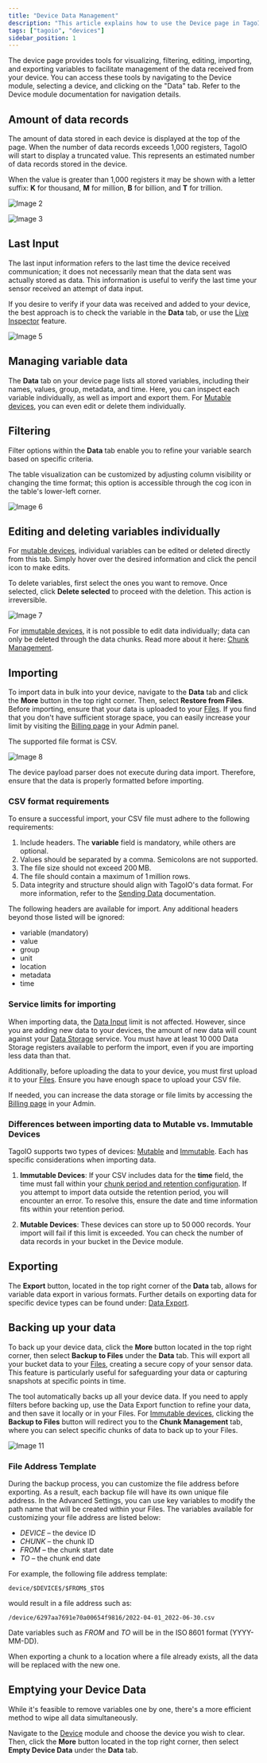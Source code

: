 ```yaml
---
title: "Device Data Management"
description: "This article explains how to use the Device page in TagoIO to visualize, filter, edit, import, and export device variables, and describes how the platform displays the amount of stored data for a device."
tags: ["tagoio", "devices"]
sidebar_position: 1
---
```

The device page provides tools for visualizing, filtering, editing, importing, and exporting variables to facilitate management of the data received from your device. You can access these tools by navigating to the Device module, selecting a device, and clicking on the "Data" tab. Refer to the Device module documentation for navigation details.

<!-- Image placeholder removed for build -->

## Amount of data records

The amount of data stored in each device is displayed at the top of the page. When the number of data records exceeds 1,000 registers, TagoIO will start to display a truncated value. This represents an estimated number of data records stored in the device.

When the value is greater than 1,000 registers it may be shown with a letter suffix: **K** for thousand, **M** for million, **B** for billion, and **T** for trillion.

![Image 2](/docs_imagem/tagoio/external-549c623a.png)

![Image 3](/docs_imagem/tagoio/external-525092fc.png)

## Last Input

The last input information refers to the last time the device received communication; it does not necessarily mean that the data sent was actually stored as data. This information is useful to verify the last time your sensor received an attempt of data input.

If you desire to verify if your data was received and added to your device, the best approach is to check the variable in the **Data** tab, or use the [Live Inspector](/docs/tagoio/devices/live-inspector.md) feature.

![Image 5](/docs_imagem/tagoio/external-474cf6ac.png)

## Managing variable data

The **Data** tab on your device page lists all stored variables, including their names, values, group, metadata, and time. Here, you can inspect each variable individually, as well as import and export them. For [Mutable devices](/docs/tagoio/devices/), you can even edit or delete them individually.

## Filtering

Filter options within the **Data** tab enable you to refine your variable search based on specific criteria.

The table visualization can be customized by adjusting column visibility or changing the time format; this option is accessible through the cog icon in the table's lower-left corner.

![Image 6](/docs_imagem/tagoio/external-e4612149.png)

## Editing and deleting variables individually

For [mutable devices](/docs/tagoio/devices/), individual variables can be edited or deleted directly from this tab. Simply hover over the desired information and click the pencil icon to make edits.

To delete variables, first select the ones you want to remove. Once selected, click **Delete selected** to proceed with the deletion. This action is irreversible.

![Image 7](/docs_imagem/tagoio/external-39e17ef8.png)

For [immutable devices](/docs/tagoio/devices/), it is not possible to edit data individually; data can only be deleted through the data chunks. Read more about it here: [Chunk Management](/docs/tagoio/devices/data-management/chunk-management.md).

## Importing

To import data in bulk into your device, navigate to the **Data** tab and click the **More** button in the top right corner. Then, select **Restore from Files**. Before importing, ensure that your data is uploaded to your [Files](/docs/tagoio/files/). If you find that you don't have sufficient storage space, you can easily increase your limit by visiting the [Billing page](https://admin.tago.io/account/billing) in your Admin panel.

The supported file format is CSV.

![Image 8](/docs_imagem/tagoio/external-e4940a38.png)

The device payload parser does not execute during data import. Therefore, ensure that the data is properly formatted before importing.

### CSV format requirements

To ensure a successful import, your CSV file must adhere to the following requirements:

1. Include headers. The **variable** field is mandatory, while others are optional.
2. Values should be separated by a comma. Semicolons are not supported.
3. The file size should not exceed 200 MB.
4. The file should contain a maximum of 1 million rows.
5. Data integrity and structure should align with TagoIO's data format. For more information, refer to the [Sending Data](/docs/tagoio/devices/sending-data.md) documentation.

The following headers are available for import. Any additional headers beyond those listed will be ignored:

- variable (mandatory)
- value
- group
- unit
- location
- metadata
- time

### Service limits for importing

When importing data, the [Data Input](/docs/tagoio/profiles/services/data-input-service.md) limit is not affected. However, since you are adding new data to your devices, the amount of new data will count against your [Data Storage](/docs/tagoio/profiles/services/data-records.md) service. You must have at least 10 000 Data Storage registers available to perform the import, even if you are importing less data than that.

Additionally, before uploading the data to your device, you must first upload it to your [Files](/docs/tagoio/files). Ensure you have enough space to upload your CSV file.

If needed, you can increase the data storage or file limits by accessing the [Billing page](https://admin.tago.io/account/billing) in your Admin.

### Differences between importing data to Mutable vs. Immutable Devices

TagoIO supports two types of devices: [Mutable](/docs/tagoio/devices/) and [Immutable](/docs/tagoio/devices/). Each has specific considerations when importing data.

1. **Immutable Devices**: If your CSV includes data for the **time** field, the time must fall within your [chunk period and retention configuration](/docs/tagoio/devices/data-management/data-retention-feature.md). If you attempt to import data outside the retention period, you will encounter an error. To resolve this, ensure the date and time information fits within your retention period.

2. **Mutable Devices**: These devices can store up to 50 000 records. Your import will fail if this limit is exceeded. You can check the number of data records in your bucket in the Device module.

## Exporting

The **Export** button, located in the top right corner of the **Data** tab, allows for variable data export in various formats. Further details on exporting data for specific device types can be found under: [Data Export](/docs/tagoio/devices/data-management/data-export.md).

## Backing up your data

To back up your device data, click the **More** button located in the top right corner, then select **Backup to Files** under the **Data** tab. This will export all your bucket data to your [Files](/docs/tagoio/files), creating a secure copy of your sensor data. This feature is particularly useful for safeguarding your data or capturing snapshots at specific points in time.

The tool automatically backs up all your device data. If you need to apply filters before backing up, use the Data Export function to refine your data, and then save it locally or in your Files. For [Immutable devices](/docs/tagoio/devices/), clicking the **Backup to Files** button will redirect you to the **Chunk Management** tab, where you can select specific chunks of data to back up to your Files.

![Image 11](/docs_imagem/tagoio/external-df29aa3f.png)

### File Address Template

During the backup process, you can customize the file address before exporting. As a result, each backup file will have its own unique file address. In the Advanced Settings, you can use key variables to modify the path name that will be created within your Files. The variables available for customizing your file address are listed below:

- $DEVICE$ – the device ID
- $CHUNK$ – the chunk ID
- $FROM$ – the chunk start date
- $TO$ – the chunk end date

For example, the following file address template:

```
device/$DEVICE$/$FROM$_$TO$
```

would result in a file address such as:

```
/device/6297aa7691e70a00654f9816/2022-04-01_2022-06-30.csv
```

Date variables such as $FROM$ and $TO$ will be in the ISO 8601 format (YYYY-MM-DD).


When exporting a chunk to a location where a file already exists, all the data will be replaced with the new one.

## Emptying your Device Data

While it's feasible to remove variables one by one, there's a more efficient method to wipe all data simultaneously.

Navigate to the [Device](https://admin.tago.io/devices) module and choose the device you wish to clear. Then, click the **More** button located in the top right corner, then select **Empty Device Data** under the **Data** tab.
